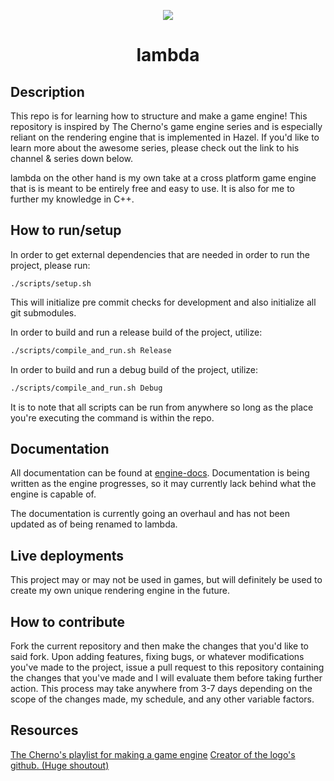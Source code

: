 <p align="center" style="text-align:center;">
  <img src="https://github.com/C3NZ/lambda/blob/master/lambda/assets/logos/first_logo.png">
  <h1 align="center">lambda</h1>
</p>

## Description
This repo is for learning how to structure and make a game engine! This
repository is inspired by The Cherno's game engine series and is especially
reliant on the rendering engine that is implemented in Hazel. If you'd like
to learn more about the awesome series, please check out the link to his
channel & series down below.

lambda on the other hand is my own take at a cross platform game engine that is
is meant to be entirely free and easy to use. It is also for me to further my
knowledge in C++.

## How to run/setup
In order to get external dependencies that are needed in order to run the project,
please run:
```
./scripts/setup.sh
```
This will initialize pre commit checks for development and also initialize all
git submodules.

In order to build and run a release build of the project, utilize:
```bash
./scripts/compile_and_run.sh Release
```
In order to build and run a debug build of the project, utilize:
```bash
./scripts/compile_and_run.sh Debug
```

It is to note that all scripts can be run from anywhere so long as the place
you're executing the command is within the repo.

## Documentation
All documentation can be found at [engine-docs](https://engine-docs.cenz.io).
Documentation is being written as the engine progresses, so it may currently
lack behind what the engine is capable of.

The documentation is currently going an overhaul and has not been updated as of
being renamed to lambda.

## Live deployments
This project may or may not be used in games, but will definitely be used to create
my own unique rendering engine in the future.

## How to contribute
Fork the current repository and then make the changes that you'd like to said fork. Upon adding features, fixing bugs,
or whatever modifications you've made to the project, issue a pull request to this repository containing the changes that you've made
and I will evaluate them before taking further action. This process may take anywhere from 3-7 days depending on the scope of the changes made,
my schedule, and any other variable factors.

## Resources
[The Cherno's playlist for making a game engine](https://www.youtube.com/playlist?list=PLlrATfBNZ98dC-V-N3m0Go4deliWHPFwT)
[Creator of the logo's github. (Huge shoutout)](https://github.com/RinniSwift)
